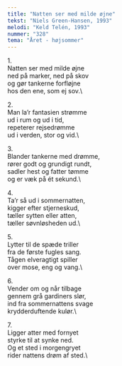 ```yaml
---
title: "Natten ser med milde øjne"
tekst: "Niels Green-Hansen, 1993"
melodi: "Keld Telén, 1993"
nummer: "328"
tema: "Året - højsommer"
---
```

1\.\
Natten ser med milde øjne\
ned på marker, ned på skov\
og gør tankerne forfløjne\
hos den ene, som ej sov.\

2\.\
Man la’r fantasien strømme\
ud i rum og ud i tid,\
repeterer rejsedrømme\
ud i verden, stor og vid.\

3\.\
Blander tankerne med drømme,\
rører godt og grundigt rundt,\
sadler hest og fatter tømme\
og er væk på ét sekund.\

4\.\
Ta’r så ud i sommernatten,\
kigger efter stjerneskud,\
tæller sytten eller atten,\
tæller søvnløsheden ud.\

5\.\
Lytter til de spæde triller\
fra de første fugles sang.\
Tågen elveragtigt spiller\
over mose, eng og vang.\

6\.\
Vender om og når tilbage\
gennem grå gardiners slør,\
ind fra sommernattens svage\
krydderduftende kulør.\

7\.\
Ligger atter med fornyet\
styrke til at synke ned.\
Og et sted i morgengryet\
rider nattens drøm af sted.\

